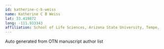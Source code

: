 ```yaml
---
id: katherine-c-b-weiss
name: Katherine C B Weiss
lat: 33.419872
long: -111.933343
affiliation: School of Life Sciences, Arizona State University, Tempe, Arizona, USA
---
```


Auto generated from OTN manuscript author list
